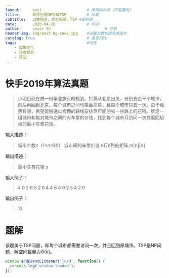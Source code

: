 ```yaml
---
layout:     post   				    # 使用的布局（不需要改）
title:      状态压缩DP求解TSP		    # 标题 
subtitle:   动态规划，状态压缩，TSP #副标题
date:       2020-04-28 				# 时间
author:     Lewis XU 						# 作者
header-img: img/post-bg-cook.jpg 	#这篇文章标题背景图片
catalog: true 						# 是否归档
tags:								#标签
    - 运筹优化
    - 动态规划
    - 算法
---
```




# 快手2019年算法真题

>小明目前在做一份毕业旅行的规划。打算从北京出发，分别去若干个城市，然后再回到北京，每个城市之间均乘坐高铁，且每个城市只去一次。由于经费有限，希望能够通过合理的路线安排尽可能的省一些路上的花销。给定一组城市和每对城市之间的火车票的价钱，找到每个城市只访问一次并返回起点的最小车费花销。

输入描述：
> 城市个数$n$（1<$n$≤20）
> 城市间的车票价钱 $n$行$n$列的矩阵 $m[n][n]$

输出描述：
> 最小车费花销 $s$

输入例子：

>4
>0 2 6 5
>2 0 4 4
>6 4 0 2
>5 4 2 0

输出例子：
>13

# 题解

该题属于TSP问题，即每个城市都需要访问一次，并且回到原城市。TSP是NP问题，解空间数量为O($n$)。



```js
window.addEventListener('load', function() {
  console.log('window loaded');
});
```
